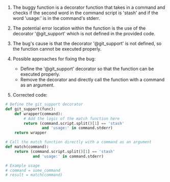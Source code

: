 1. The buggy function is a decorator function that takes in a command and checks if the second word in the command script is 'stash' and if the word 'usage:' is in the command's stderr.

2. The potential error location within the function is the use of the decorator '@git_support' which is not defined in the provided code.

3. The bug's cause is that the decorator '@git_support' is not defined, so the function cannot be executed properly.

4. Possible approaches for fixing the bug:
   - Define the '@git_support' decorator so that the function can be executed properly.
   - Remove the decorator and directly call the function with a command as an argument.

5. Corrected code:
```python
# Define the git_support decorator
def git_support(func):
    def wrapper(command):
        # Add the logic of the match function here
        return (command.script.split()[1] == 'stash'
                and 'usage:' in command.stderr)
    return wrapper

# Call the match function directly with a command as an argument
def match(command):
    return (command.script.split()[1] == 'stash'
            and 'usage:' in command.stderr)

# Example usage
# command = some_command
# result = match(command)
```